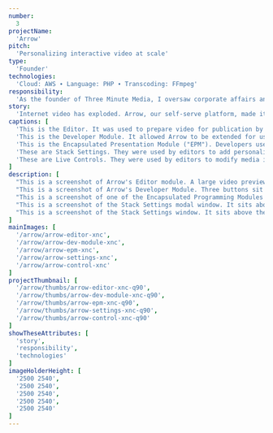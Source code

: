 ```yaml
---
number: 
  3
projectName: 
  'Arrow'
pitch: 
  'Personalizing interactive video at scale'
type:
  'Founder'
technologies: 
  'Cloud: AWS ∙ Language: PHP ∙ Transcoding: FFmpeg'
responsibility: 
  'As the founder of Three Minute Media, I oversaw corporate affairs and platform development, including our lead developer, budget, and investor outreach.'
story: 
  'Internet video has exploded. Arrow, our self-serve platform, made it easy to personalize its interactive features at scale with first- or third-party data.'
captions: [
  'This is the Editor. It was used to prepare video for publication by adding them to a Stack, then selecting personalization criteria via dynamically generated settings. It syndicated video, too.',
  'This is the Developer Module. It allowed Arrow to be extended for use with custom media formats, settings, and live control. Arrow could publish any code-based media package.',
  'This is the Encapsulated Presentation Module ("EPM"). Developers used it to extend Arrow by mixing their source code with PubML, our proprietary domain-specific programming language.',
  'These are Stack Settings. They were used by editors to add personalization criteria to their videos. These settings were dynamically generated from code found within each active EPM.',
  'These are Live Controls. They were used by editors to modify media in real time, after publication. Like Settings, they were dynamically generated from code found within each active EPM.'
]
description: [
  "This is a screenshot of Arrow's Editor module. A large video preview sits at the top of the page, just beneath a header. A light grey line separates the preview from a set of asset libraries to the bottom left. A 'Stack Rack' sits to the bottom right. The Stack Rack consists of a blue-grey box with black and blue text, a set of large blue control buttons at the top — including items such as a plus sign, subtraction sign, and sideways triangle for play — and a video thumbnail in the active Stack list at the top of the Rack. The page background is white and icons representing Arrow's various modules are in a light blue Dock on the left edge of the screen.",
  "This is a screenshot of Arrow's Developer Module. Three buttons sit at the top beneath the header and module title. These buttons toggle the users's ability to create and edit Encapsulated Presentation Modules (EPMs) and macros. Beneath these buttons is a large white text box containing an EPM — JavaScript mixed with PubML, our proprietary domain-specific programming language. Beneath this box sit two buttons named 'cancel' and 'update.' The page background is white and icons representing Arrow's various modules are in a light blue Dock on the left edge of the screen.",
  "This is a screenshot of one of the Encapsulated Programming Modules (EPM) that control Arrow. An EPM is a mixture of JavaScript and PubML, our proprietary domain-specific programming language. The EPM tells Arrow how to assemble and deliver interactive video/media packages. To the left of the image are brackets explaining its major sections and features. These include descriptions about how to add metadata, build visual controls for users, and mix proprietary code with PubML. This version of the EPM is syntax-highlighted in order to easily distinguish between PubML and JavaScript.",
  "This is a screenshot of the Stack Settings modal window. It sits above the Editor module, which is darkened by a translucent black overlay. A Stack is the container (usually for videos) that Arrow controls on various Web pages. It is usually contains videos. The Stack Settings modal is used to select which EPM to add to a Stack. To the left of the window are two text boxes. One names the Stack, the other keeps notes about it. To the right is a drop-down menu. It's used to select an EPM. A set of buttons sit just beneath it. They bring different sets of functionality to screen, such as configuration settings or live controls. Configuration settings is active in this image. They're dynamically generated from instructions inside the selected EPM and are used to configure how each EPM will work. The settings can include checkboxes, drop-down lists, and text boxes.",
  "This is a screenshot of the Stack Settings window. It sits above the Editor module, which is darkened by a translucent black overlay. A Stack is the container (usually for videos) that Arrow controls on various Web pages. It is usually contains videos. The Stack Settings modal is used to select which EPM to add to a Stack. To the left of the window are two text boxes. One names the Stack, the other keeps notes about it. To the right is a drop-down menu. It's used to select an EPM. A set of buttons sit just beneath it. They bring different sets of functionality to screen, such as configuration settings or live controls. Live controls are active in this image. They're dynamically generated from instructions inside the selected EPM and are used to control the media that Arrow publishes in real time, while users are looking at it on their own devices. The controls can include buttons, drop-down lists, and sliders."
]
mainImages: [
  '/arrow/arrow-editor-xnc',
  '/arrow/arrow-dev-module-xnc',
  '/arrow/arrow-epm-xnc',
  '/arrow/arrow-settings-xnc',
  '/arrow/arrow-control-xnc'
]
projectThumbnail: [
  '/arrow/thumbs/arrow-editor-xnc-q90',
  '/arrow/thumbs/arrow-dev-module-xnc-q90',
  '/arrow/thumbs/arrow-epm-xnc-q90',
  '/arrow/thumbs/arrow-settings-xnc-q90',
  '/arrow/thumbs/arrow-control-xnc-q90'
]
showTheseAttributes: [
  'story',
  'responsibility',
  'technologies'
]
imageHolderHeight: [
  '2500 2540',
  '2500 2540',
  '2500 2540',
  '2500 2540',
  '2500 2540'
]
---
```

